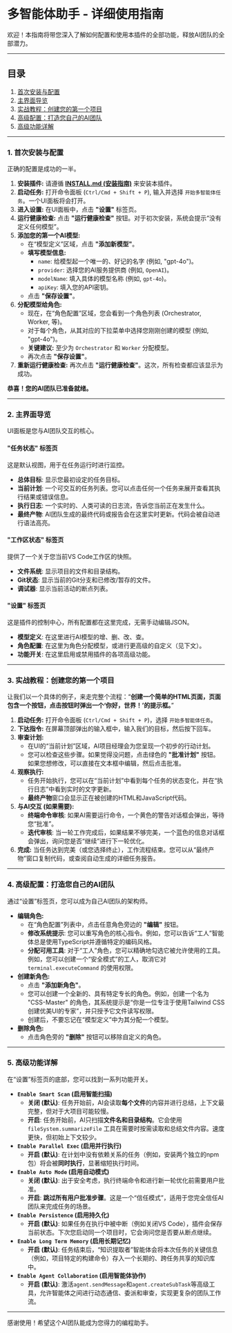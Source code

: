 # 多智能体助手 - 详细使用指南

欢迎！本指南将带您深入了解如何配置和使用本插件的全部功能，释放AI团队的全部潜力。

---

## 目录
1.  [首次安装与配置](#1-首次安装与配置)
2.  [主界面导览](#2-主界面导览)
3.  [实战教程：创建您的第一个项目](#3-实战教程创建您的第一个项目)
4.  [高级配置：打造您自己的AI团队](#4-高级配置打造您自己的ai团队)
5.  [高级功能详解](#5-高级功能详解)

---

### 1. 首次安装与配置

正确的配置是成功的一半。

1.  **安装插件:** 请遵循 [**INSTALL.md (安装指南)**](INSTALL.md) 来安装本插件。
2.  **启动任务:** 打开命令面板 (`Ctrl/Cmd + Shift + P`), 输入并选择 `开始多智能体任务`。一个UI面板将会打开。
3.  **进入设置:** 在UI面板中，点击 **"设置"** 标签页。
4.  **运行健康检查:** 点击 **"运行健康检查"** 按钮。对于初次安装，系统会提示“没有定义任何模型”。
5.  **添加您的第一个AI模型:**
    - 在“模型定义”区域，点击 **"添加新模型"**。
    - **填写模型信息:**
        - `name`: 给模型起一个唯一的、好记的名字 (例如, "gpt-4o")。
        - `provider`: 选择您的AI服务提供商 (例如, `OpenAI`)。
        - `modelName`: 填入具体的模型名称 (例如, `gpt-4o`)。
        - `apiKey`: 填入您的API密钥。
    - 点击 **"保存设置"**。
6.  **分配模型给角色:**
    - 现在，在“角色配置”区域，您会看到一个角色列表 (Orchestrator, Worker, 等)。
    - 对于每个角色，从其对应的下拉菜单中选择您刚刚创建的模型 (例如, "gpt-4o")。
    - **关键建议:** 至少为 `Orchestrator` 和 `Worker` 分配模型。
    - 再次点击 **"保存设置"**。
7.  **重新运行健康检查:** 再次点击 **"运行健康检查"**。这次，所有检查都应该显示为成功。

**恭喜！您的AI团队已准备就绪。**

---

### 2. 主界面导览

UI面板是您与AI团队交互的核心。

#### **"任务状态" 标签页**
这是默认视图，用于在任务运行时进行监控。
- **总体目标**: 显示您最初设定的任务目标。
- **当前计划**: 一个可交互的任务列表。您可以点击任何一个任务来展开查看其执行结果或错误信息。
- **执行日志**: 一个实时的、人类可读的日志流，告诉您当前正在发生什么。
- **最终产物**: AI团队生成的最终代码或报告会在这里实时更新。代码会被自动进行语法高亮。

#### **"工作区状态" 标签页**
提供了一个关于您当前VS Code工作区的快照。
- **文件系统**: 显示项目的文件和目录结构。
- **Git状态**: 显示当前的Git分支和已修改/暂存的文件。
- **调试器**: 显示当前活动的断点列表。

#### **"设置" 标签页**
这是插件的控制中心，所有配置都在这里完成，无需手动编辑JSON。
- **模型定义**: 在这里进行AI模型的增、删、改、查。
- **角色配置**: 在这里为角色分配模型，或进行更高级的自定义（见下文）。
- **功能开关**: 在这里启用或禁用插件的各项高级功能。

---

### 3. 实战教程：创建您的第一个项目

让我们以一个具体的例子，来走完整个流程：“**创建一个简单的HTML页面，页面包含一个按钮，点击按钮时弹出一个‘你好，世界！’的提示框。**”

1.  **启动任务:** 打开命令面板 (`Ctrl/Cmd + Shift + P`)，选择 `开始多智能体任务`。
2.  **下达指令:** 在屏幕顶部弹出的输入框中，输入我们的目标，然后按下回车。
3.  **审查计划:**
    - 在UI的“当前计划”区域，AI项目经理会为您呈现一个初步的行动计划。
    - 您可以检查这些步骤。如果觉得没问题，点击绿色的 **"批准计划"** 按钮。如果您想修改，可以直接在文本框中编辑，然后点击批准。
4.  **观察执行:**
    - 任务开始执行，您可以在“当前计划”中看到每个任务的状态变化，并在“执行日志”中看到实时的文字更新。
    - **最终产物**窗口会显示正在被创建的HTML和JavaScript代码。
5.  **与AI交互 (如果需要):**
    - **终端命令审核**: 如果AI需要运行命令，一个黄色的警告对话框会弹出，等待您“批准”。
    - **迭代审核**: 当一轮工作完成后，如果结果不够完美，一个蓝色的信息对话框会弹出，询问您是否“继续”进行下一轮优化。
6.  **完成:** 当任务达到完美（或您选择终止），工作流程结束。您可以从“最终产物”窗口复制代码，或查阅自动生成的详细任务报告。

---

### 4. 高级配置：打造您自己的AI团队

通过“设置”标签页，您可以成为自己AI团队的架构师。

- **编辑角色:**
    - 在“角色配置”列表中，点击任意角色旁边的 **"编辑"** 按钮。
    - **修改系统提示**: 您可以重写角色的核心指令。例如，您可以告诉“工人”智能体总是使用TypeScript并遵循特定的编码风格。
    - **分配可用工具**: 对于“工人”角色，您可以精确地勾选它被允许使用的工具。例如，您可以创建一个“安全模式”的工人，取消它对 `terminal.executeCommand` 的使用权限。
- **创建新角色:**
    - 点击 **"添加新角色"**。
    - 您可以创建一个全新的、具有特定专长的角色。例如，创建一个名为 "CSS-Master" 的角色，其系统提示是“你是一位专注于使用Tailwind CSS创建优美UI的专家”，并只授予它文件读写权限。
    - 创建后，不要忘记在“模型定义”中为其分配一个模型。
- **删除角色:**
    - 点击角色旁的 **"删除"** 按钮可以移除自定义的角色。

---

### 5. 高级功能详解

在“设置”标签页的底部，您可以找到一系列功能开关。

- **`Enable Smart Scan` (启用智能扫描)**
    - **关闭 (默认)**: 任务开始前，AI会读取**每个文件**的内容并进行总结，上下文最完整，但对于大项目可能较慢。
    - **开启**: 任务开始前，AI只扫描**文件名和目录结构**。它会使用 `fileSystem.summarizeFile` 工具在需要时按需读取和总结文件内容。速度更快，但初始上下文较少。
- **`Enable Parallel Exec` (启用并行执行)**
    - **开启 (默认)**: 在计划中没有依赖关系的任务（例如，安装两个独立的npm包）将会被**同时执行**，显著缩短执行时间。
- **`Enable Auto Mode` (启用自动模式)**
    - **关闭 (默认)**: 出于安全考虑，执行终端命令和进行新一轮优化前需要用户批准。
    - **开启**: **跳过所有用户批准步骤**。这是一个“信任模式”，适用于您完全信任AI团队来完成任务的场景。
- **`Enable Persistence` (启用持久化)**
    - **开启 (默认)**: 如果任务在执行中被中断（例如关闭VS Code），插件会保存当前状态。下次您启动同一个项目时，它会询问您是否要从断点继续。
- **`Enable Long Term Memory` (启用长期记忆)**
    - **开启 (默认)**: 任务结束后，“知识提取者”智能体会将本次任务的关键信息（例如，项目特定的构建命令）存入一个长期的、跨任务共享的知识库中。
- **`Enable Agent Collaboration` (启用智能体协作)**
    - **开启 (默认)**: 激活`agent.sendMessage`和`agent.createSubTask`等高级工具，允许智能体之间进行动态通信、委派和审查，实现更复杂的团队工作流。

---

感谢使用！希望这个AI团队能成为您得力的编程助手。

